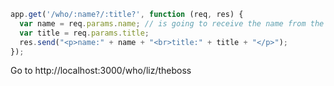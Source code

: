 ```javascript
app.get('/who/:name?/:title?', function (req, res) {
  var name = req.params.name; // is going to receive the name from the request parameters array, and we can map the info in the array by calling the name part of the url.
  var title = req.params.title;
  res.send("<p>name:" + name + "<br>title:" + title + "</p>");
});
```

Go to http://localhost:3000/who/liz/theboss
